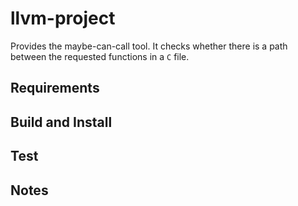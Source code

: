 # llvm-project

Provides the maybe-can-call tool. It checks whether there is a path between the requested functions in a `C` file.

## Requirements

## Build and Install

## Test

## Notes 

